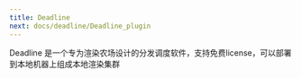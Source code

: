 ```yaml
---
title: Deadline
next: docs/deadline/Deadline_plugin
---
```

Deadline 是一个专为渲染农场设计的分发调度软件，支持免费license，可以部署到本地机器上组成本地渲染集群